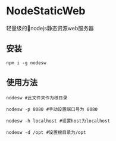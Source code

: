 # NodeStaticWeb
轻量级的nodejs静态资源web服务器

## 安装

```
npm i -g nodesw
```

## 使用方法

```
nodesw #此文件夹作为根目录

nodesw -p 8080 #手动设置端口号为 8080

nodesw -h localhost #设置host为localhost

nodesw -d /opt #设置根目录为/opt
```

